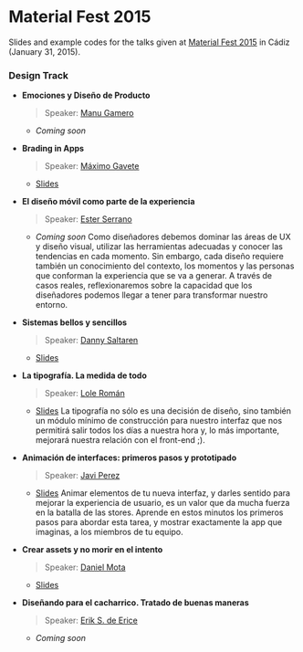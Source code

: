 # Material Fest 2015

Slides and example codes for the talks given at [Material Fest 2015][1] in Cádiz (January 31, 2015).

### Design Track

* **Emociones y Diseño de Producto**
  > Speaker: [Manu Gamero][2]
  * _Coming soon_

* **Brading in Apps**
  > Speaker: [Máximo Gavete][3]
  * [Slides](https://speakerdeck.com/omixam/branding-en-apps)

* **El diseño móvil como parte de la experiencia**
  > Speaker: [Ester Serrano][4]
  * _Coming soon_
  Como diseñadores debemos dominar las áreas de UX y diseño visual, utilizar las herramientas adecuadas y conocer las tendencias en cada momento. Sin embargo, cada diseño requiere también un conocimiento del contexto, los momentos y las personas que conforman la experiencia que se va a generar. A través de casos reales, reflexionaremos sobre la capacidad que los diseñadores podemos llegar a tener para transformar nuestro entorno.

* **Sistemas bellos y sencillos**
  > Speaker: [Danny Saltaren][5]
  * [Slides](http://cl.ly/ZXuL)

* **La tipografía. La medida de todo**
  > Speaker: [Lole Román][6]
  * [Slides](https://speakerdeck.com/lole/la-tipografia-la-medida-de-todo)
  La tipografía no sólo es una decisión de diseño, sino también un módulo mínimo de construcción para nuestro interfaz que nos permitirá salir todos los días a nuestra hora y, lo más importante, mejorará nuestra relación con el front-end ;).

* **Animación de interfaces: primeros pasos y prototipado**
  > Speaker: [Javi Perez][7]
  * [Slides](https://dl.dropboxusercontent.com/u/5863524/ANIMACION%20&%20PROTOTIPADO.pdf)
  Animar elementos de tu nueva interfaz, y darles sentido para mejorar la experiencia de usuario, es un valor que da mucha fuerza en la batalla de las stores. Aprende en estos minutos los primeros pasos para abordar esta tarea, y mostrar exactamente la app que imaginas, a los miembros de tu equipo.

* **Crear assets y no morir en el intento**
  > Speaker: [Daniel Mota][8]
  * [Slides](https://speakerdeck.com/icebeat/crear-assets-y-no-morir-en-el-intento)

* **Diseñando para el cacharrico. Tratado de buenas maneras**
  > Speaker: [Erik S. de Erice][9]
  * _Coming soon_

[1]: http://materialfest.com/
[2]: https://twitter.com/manugamero
[3]: https://twitter.com/omixam
[4]: https://twitter.com/EsterSerrano
[5]: https://twitter.com/dsaltaren
[6]: https://twitter.com/lolergb
[7]: https://twitter.com/dobleperez
[8]: https://twitter.com/icebeat
[9]: https://twitter.com/erikerice